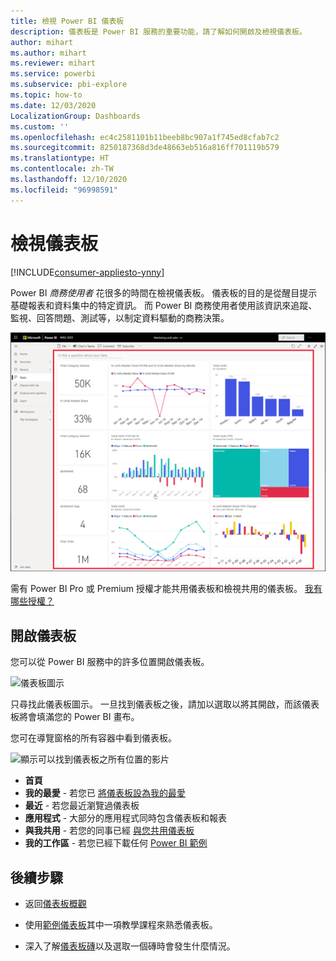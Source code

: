 ```yaml
---
title: 檢視 Power BI 儀表板
description: 儀表板是 Power BI 服務的重要功能，請了解如何開啟及檢視儀表板。
author: mihart
ms.author: mihart
ms.reviewer: mihart
ms.service: powerbi
ms.subservice: pbi-explore
ms.topic: how-to
ms.date: 12/03/2020
LocalizationGroup: Dashboards
ms.custom: ''
ms.openlocfilehash: ec4c2581101b11beeb8bc907a1f745ed8cfab7c2
ms.sourcegitcommit: 8250187368d3de48663eb516a816ff701119b579
ms.translationtype: HT
ms.contentlocale: zh-TW
ms.lasthandoff: 12/10/2020
ms.locfileid: "96998591"
---
```

# <a name="view-a-dashboard"></a>檢視儀表板

[!INCLUDE[consumer-appliesto-ynny](../includes/consumer-appliesto-ynny.md)]


Power BI *商務使用者* 花很多的時間在檢視儀表板。 儀表板的目的是從醒目提示基礎報表和資料集中的特定資訊。 而 Power BI 商務使用者使用該資訊來追蹤、監視、回答問題、測試等，以制定資料驅動的商務決策。

![儀表板](media/end-user-dashboard-open/power-bi-new-dashboard.png)


需有 Power BI Pro 或 Premium 授權才能共用儀表板和檢視共用的儀表板。 [我有哪些授權？](end-user-license.md) 

## <a name="open-a-dashboard"></a>開啟儀表板

您可以從 Power BI 服務中的許多位置開啟儀表板。

![儀表板圖示](media/end-user-dashboard-open/power-bi-dashboard-icon.png)

只尋找此儀表板圖示。 一旦找到儀表板之後，請加以選取以將其開啟，而該儀表板將會填滿您的 Power BI 畫布。

您可在導覽窗格的所有容器中看到儀表板。 

![顯示可以找到儀表板之所有位置的影片](media/end-user-dashboard-open/power-bi-open-dashboards.gif)

- **首頁** 
- **我的最愛** - 若您已 [將儀表板設為我的最愛](end-user-favorite.md)
- **最近** - 若您最近瀏覽過儀表板
- **應用程式** - 大部分的應用程式同時包含儀表板和報表
- **與我共用** - 若您的同事已經 [與您共用儀表板](end-user-shared-with-me.md)
- **我的工作區** - 若您已經下載任何 [Power BI 範例](../create-reports/sample-datasets.md)



## <a name="next-steps"></a>後續步驟
* 返回[儀表板概觀](end-user-dashboards.md)

* 使用[範例儀表板](../create-reports/sample-tutorial-connect-to-the-samples.md)其中一項教學課程來熟悉儀表板。    
* 深入了解[儀表板磚](end-user-tiles.md)以及選取一個磚時會發生什麼情況。
